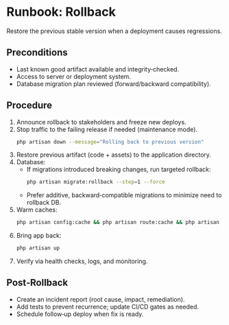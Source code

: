 # Runbook: Rollback

Restore the previous stable version when a deployment causes regressions.

## Preconditions
- Last known good artifact available and integrity‑checked.
- Access to server or deployment system.
- Database migration plan reviewed (forward/backward compatibility).

## Procedure
1. Announce rollback to stakeholders and freeze new deploys.
2. Stop traffic to the failing release if needed (maintenance mode).
   ```bash
   php artisan down --message="Rolling back to previous version"
   ```
3. Restore previous artifact (code + assets) to the application directory.
4. Database:
   - If migrations introduced breaking changes, run targeted rollback:
     ```bash
     php artisan migrate:rollback --step=1 --force
     ```
   - Prefer additive, backward‑compatible migrations to minimize need to rollback DB.
5. Warm caches:
   ```bash
   php artisan config:cache && php artisan route:cache && php artisan view:cache
   ```
6. Bring app back:
   ```bash
   php artisan up
   ```
7. Verify via health checks, logs, and monitoring.

## Post‑Rollback
- Create an incident report (root cause, impact, remediation).
- Add tests to prevent recurrence; update CI/CD gates as needed.
- Schedule follow‑up deploy when fix is ready.